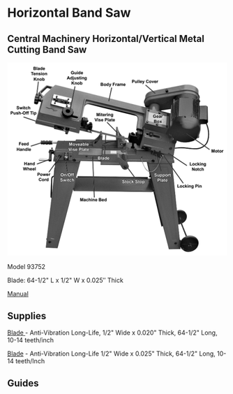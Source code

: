 # Horizontal Band Saw

## Central Machinery Horizontal/Vertical Metal Cutting Band Saw 

![](../.gitbook/assets/image%20%285%29.png)

Model 93752

Blade: 64-1/2" L x 1/2" W x 0.025′′ Thick

[Manual](https://drive.google.com/open?id=1eGZIreMYqhyZktEpzvIMgxUBjmFhTsSM)

## Supplies

[Blade ](https://www.mcmaster.com/4179A157)- Anti-Vibration Long-Life, 1/2" Wide x 0.020" Thick, 64-1/2" Long, 10-14 teeth/inch 

[Blade](https://www.mcmaster.com/4179a543) - Anti-Vibration Long-Life 1/2" Wide x 0.025" Thick, 64-1/2" Long, 10-14 teeth/Inch

## Guides


